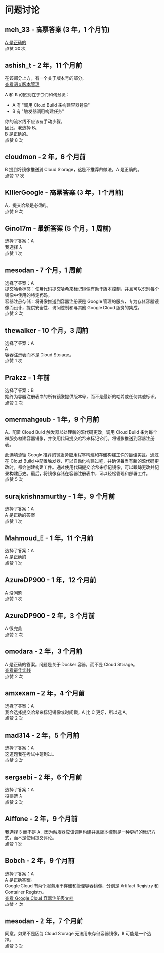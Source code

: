 # 问题讨论

## meh_33 - 高票答案 (3 年，1 个月前)
[A 是正确的](https://cloud.google.com/architecture/best-practices-for-building-containers#tagging_using_the_git_commit_hash)  
点赞 30 次

## ashish_t - 2 年，11 个月前
在该部分上方，有一个关于版本号的部分。  
[查看语义版本管理](https://cloud.google.com/architecture/best-practices-for-building-containers#tagging_using_semantic_versioning)  

A 和 B 的区别在于它们如何触发：  
- A 有 "调用 Cloud Build 来构建容器镜像"  
- B 有 "触发器调用构建任务"  

你的流水线不应该有手动步骤。  
因此，我选择 B。  
B 是正确的。  
点赞 8 次

## cloudmon - 2 年，6 个月前
B 提到将镜像推送到 Cloud Storage，这是不推荐的做法。A 是正确的。  
点赞 17 次

## KillerGoogle - 高票答案 (3 年，1 个月前)
A，提交哈希是必须的。  
点赞 9 次

## Gino17m - 最新答案 (5 个月，1 周前)
选择了答案：A  
我选择 A  
点赞 1 次

## mesodan - 7 个月，1 周前
选择了答案：A  
提交哈希标签：使用代码提交哈希来标记镜像有助于版本控制，并且可以识别每个镜像中使用的特定代码。  
容器注册存储：将镜像推送到容器注册表是 Google 管理的服务，专为存储容器镜像而设计，提供安全性、访问控制和与其他 Google Cloud 服务的集成。  
点赞 2 次

## thewalker - 10 个月，3 周前
选择了答案：A  
A  
容器注册表而不是 Cloud Storage。  
点赞 1 次

## Prakzz - 1 年前
选择了答案：B  
始终为容器注册表中的所有镜像提供版本号，而不是最新的哈希或任何其他标识。  
点赞 2 次

## omermahgoub - 1 年，9 个月前
A。配置 Cloud Build 触发器以处理新的源代码更改。调用 Cloud Build 来为每个微服务构建容器镜像，并使用代码提交哈希来标记它们。将镜像推送到容器注册表。

此选项遵循 Google 推荐的微服务应用程序构建和存储构建工件的最佳实践。通过在 Cloud Build 中配置触发器，可以自动化构建过程，并确保每当有新的源代码更改时，都会创建构建工件。通过使用代码提交哈希来标记镜像，可以跟踪更改并记录构建历史。最后，将镜像存储在容器注册表中，可以轻松管理和部署工件。  
点赞 5 次

## surajkrishnamurthy - 1 年，9 个月前
选择了答案：A  
A 是正确的答案  
点赞 1 次

## Mahmoud_E - 1 年，11 个月前
选择了答案：A  
A 是正确的  
点赞 1 次

## AzureDP900 - 1 年，12 个月前
A 没问题  
点赞 1 次

## AzureDP900 - 2 年，3 个月前
A 很完美  
点赞 2 次

## omodara - 2 年，3 个月前
A 是正确的答案。问题是关于 Docker 容器，而不是 Cloud Storage。  
[查看最佳实践](https://cloud.google.com/architecture/best-practices-for-building-containers#tagging_using_the_git_commit_hash)  
点赞 2 次

## amxexam - 2 年，4 个月前
选择了答案：A  
我会选择提交哈希来标记镜像或时间戳，A 比 C 更好，所以选 A。  
点赞 2 次

## mad314 - 2 年，5 个月前
选择了答案：A  
这道题我在考试中碰到过。  
点赞 3 次

## sergaebi - 2 年，6 个月前
选择了答案：A  
投票选 A  
点赞 2 次

## Aiffone - 2 年，9 个月前
我选择 B 而不是 A，因为触发器应该调用构建并且版本控制是一种更好的标记方式，而不是使用提交评论。  
点赞 1 次

## Bobch - 2 年，9 个月前
选择了答案：A  
A 是正确答案。  
Google Cloud 有两个服务用于存储和管理容器镜像，分别是 Artifact Registry 和 Container Registry。  
[查看 Google Cloud 容器注册表文档](https://cloud.google.com/container-registry/docs/overview)  
点赞 4 次

## mesodan - 2 年，7 个月前
同意。如果不是因为 Cloud Storage 无法用来存储容器镜像，B 可能是一个选择。  
点赞 3 次
